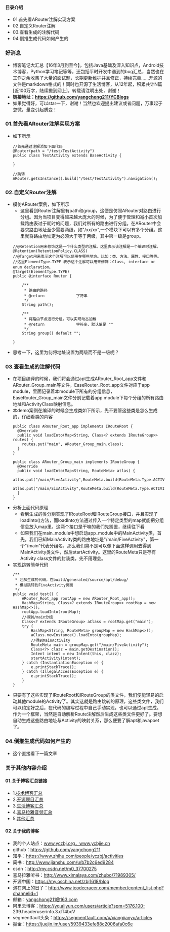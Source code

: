 #### 目录介绍
- 01.首先看ARouter注解实现方案
- 02.自定义Router注解
- 03.查看生成的注解代码
- 04.倒推生成代码如何产生的



### 好消息
- 博客笔记大汇总【16年3月到至今】，包括Java基础及深入知识点，Android技术博客，Python学习笔记等等，还包括平时开发中遇到的bug汇总，当然也在工作之余收集了大量的面试题，长期更新维护并且修正，持续完善……开源的文件是markdown格式的！同时也开源了生活博客，从12年起，积累共计N篇[近100万字，陆续搬到网上]，转载请注明出处，谢谢！
- **链接地址：https://github.com/yangchong211/YCBlogs**
- 如果觉得好，可以star一下，谢谢！当然也欢迎提出建议或者问题，万事起于忽微，量变引起质变！




### 01.首先看ARouter注解实现方案
- 如下所示
    ```
    //首先通过注解添加下面代码
    @Router(path = "/test/TestActivity")
    public class TestActivity extends BaseActivity {
    
    }
    
    //跳转
    ARouter.getsInstance().build("/test/TestActivity").navigation();
    ```



### 02.自定义Router注解
- 模仿ARouter案例，如下所示
    - 这里看到Router注解里有path和group，这便是仿照ARouter对路由进行分组。因为当项目变得越来越大庞大的时候，为了便于管理和减小首次加载路由表过于耗时的问题，我们对所有的路由进行分组。在ARouter中会要求路由地址至少需要两级，如"/xx/xx",一个模块下可以有多个分组。这里就将路由地址定为必须大于等于两级，其中第一级是group。
    ```
    //@Retention用来修饰这是一个什么类型的注解。这里表示该注解是一个编译时注解。
    @Retention(RetentionPolicy.CLASS)
    //@Target用来表示这个注解可以使用在哪些地方。比如：类、方法、属性、接口等等。
    //这里ElementType.TYPE 表示这个注解可以用来修饰：Class, interface or enum declaration。
    @Target(ElementType.TYPE)
    public @interface Router {
    
        /**
         * 路由的路径
         * @return              字符串
         */
        String path();
    
        /**
         * 将路由节点进行分组，可以实现动态加载
         * @return              字符串，默认值是 ""
         */
        String group() default "";
    
    }
    ```
- 思考一下，这里为何将地址设置为两级而不是一级呢？


### 03.查看生成的注解代码
- 在项目编译的时候，我们将会通过apt生成ARouter_Root_app文件和ARouter_Group_main等文件，EaseRouter_Root_app文件对应于app module，里面记录着本module下所有的分组信息，EaseRouter_Group_main文件分别记载着app module下每个分组的所有路由地址和ActivityClass映射信息。
- 本demo案例在编译的时候会生成类如下所示，先不要管这些类是怎么生成的，仔细看类的内容
    ```
    public class ARouter_Root_app implements IRouteRoot {
      @Override
      public void loadInto(Map<String, Class<? extends IRouteGroup>> routes) {
        routes.put("main", ARouter_Group_main.class);
      }
    }
    
    public class ARouter_Group_main implements IRouteGroup {
      @Override
      public void loadInto(Map<String, RouteMeta> atlas) {
        atlas.put("/main/FiveActivity",RouteMeta.build(RouteMeta.Type.ACTIVITY,FiveActivity.class,"/main/FiveActivity","main"));
        atlas.put("/main/SixActivity",RouteMeta.build(RouteMeta.Type.ACTIVITY,SixActivity.class,"/main/SixActivity","main"));
      }
    }
    ```
- 分析上面代码原理
    - 看到生成的类分别实现了IRouteRoot和IRouteGroup接口，并且实现了loadInto()方法，而loadInto方法通过传入一个特定类型的map就能把分组信息放入map里。这两个接口是干嘛的我们先搁置，继续往下看
    - 如果我们在main_module中想启动app_module中的MainActivity类，首先，我们已知MainActivity类的路由地址是"/main/FiveActivity"，第一个"/main"代表分组名，那么我们岂不是可以像下面这样调用去得到MainActivity类文件，然后startActivity。这里的RouteMeta只是存有Activity class文件的封装类，先不用理会。
- 实现跳转简单代码
    ```
    /**
     * 注解生成的代码，在build/generated/source/apt/debug/
     * 模拟跳转到FiveActivity页面
     */
    public void test() {
        ARouter_Root_app rootApp = new ARouter_Root_app();
        HashMap<String, Class<? extends IRouteGroup>> rootMap = new HashMap<>();
        rootApp.loadInto(rootMap);
        //得到/main分组
        Class<? extends IRouteGroup> aClass = rootMap.get("main");
        try {
            HashMap<String, RouteMeta> groupMap = new HashMap<>();
            aClass.newInstance().loadInto(groupMap);
            //得到MainActivity
            RouteMeta main = groupMap.get("/main/FiveActivity");
            Class<?> clazz = main.getDestination();
            Intent intent = new Intent(this, clazz);
            startActivity(intent);
        } catch (InstantiationException e) {
            e.printStackTrace();
        } catch (IllegalAccessException e) {
            e.printStackTrace();
        }
    }
    ```
- 只要有了这些实现了IRouteRoot和IRouteGroup的类文件，我们便能轻易的启动其他module的Activity了。其实这就是路由跳转的原理，这些类文件，我们可以约定好之后，在代码的编写过程中自己手动实现，也可以通过apt生成。作为一个框架，当然是自动解析Route注解然后生成这些类文件更好了。要想自动生成这些路由地址与Activity的映射关系，那么便要了解apt和javapoet了。




### 04.倒推生成代码如何产生的
- 这个直接看下一篇文章




### 关于其他内容介绍
#### 01.关于博客汇总链接
- 1.[技术博客汇总](https://www.jianshu.com/p/614cb839182c)
- 2.[开源项目汇总](https://blog.csdn.net/m0_37700275/article/details/80863574)
- 3.[生活博客汇总](https://blog.csdn.net/m0_37700275/article/details/79832978)
- 4.[喜马拉雅音频汇总](https://www.jianshu.com/p/f665de16d1eb)
- 5.[其他汇总](https://www.jianshu.com/p/53017c3fc75d)



#### 02.关于我的博客
- 我的个人站点：www.yczbj.org，www.ycbjie.cn
- github：https://github.com/yangchong211
- 知乎：https://www.zhihu.com/people/yczbj/activities
- 简书：http://www.jianshu.com/u/b7b2c6ed9284
- csdn：http://my.csdn.net/m0_37700275
- 喜马拉雅听书：http://www.ximalaya.com/zhubo/71989305/
- 开源中国：https://my.oschina.net/zbj1618/blog
- 泡在网上的日子：http://www.jcodecraeer.com/member/content_list.php?channelid=1
- 邮箱：yangchong211@163.com
- 阿里云博客：https://yq.aliyun.com/users/article?spm=5176.100- 239.headeruserinfo.3.dT4bcV
- segmentfault头条：https://segmentfault.com/u/xiangjianyu/articles
- 掘金：https://juejin.im/user/5939433efe88c2006afa0c6e


